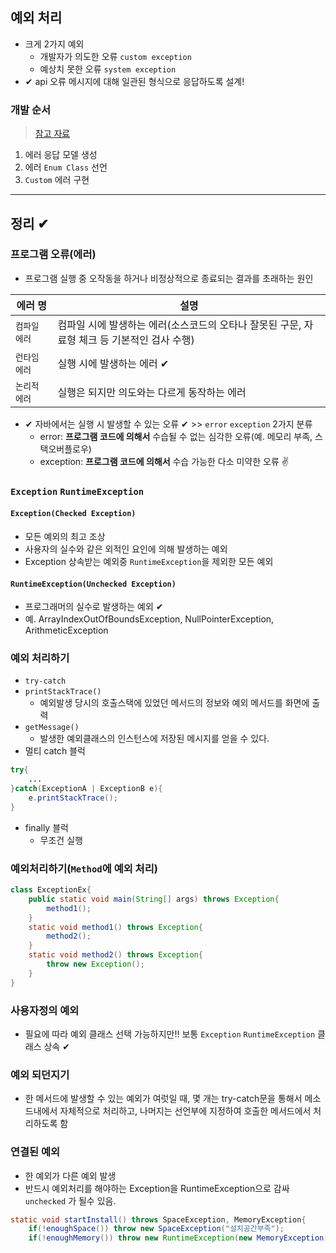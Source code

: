 ## 예외 처리
- 크게 2가지 예외
  - 개발자가 의도한 오류 `custom exception`
  - 예상치 못한 오류 `system exception`
- ✔ api 오류 메시지에 대해 일관된 형식으로 응답하도록 설계!

### 개발 순서
> [참고 자료](https://leeys.tistory.com/30?category=704916)
1. 에러 응답 모델 생성
2. 에러 `Enum Class` 선언
3. `Custom` 에러 구현

---
## 정리 ✔
### 프로그램 오류(에러)
- 프로그램 실행 중 오작동을 하거나 비정상적으로 종료되는 결과를 초래하는 원인

|에러 명|설명|
|--------|-----|
|`컴파일 에러`|컴파일 시에 발생하는 에러(소스코드의 오타나 잘못된 구문, 자료형 체크 등 기본적인 검사 수행)|
|`런타임 에러`|실행 시에 발생하는 에러 ✔|
|`논리적 에러`|실행은 되지만 의도와는 다르게 동작하는 에러|

- ✔ 자바에서는 실행 시 발생할 수 있는 오류 ✔ >> `error` `exception` 2가지 분류
  - error: __프로그램 코드에 의해서__ 수습될 수 없는 심각한 오류(예. 메모리 부족, 스택오버플로우)
  - exception: __프로그램 코드에 의해서__ 수습 가능한 다소 미약한 오류 ✌

### `Exception` `RuntimeException`
#### `Exception(Checked Exception)`
- 모든 예외의 최고 조상
- 사용자의 실수와 같은 외적인 요인에 의해 발생하는 예외
- Exception 상속받는 예외중 `RuntimeException`을 제외한 모든 예외

#### `RuntimeException(Unchecked Exception)`
- 프로그래머의 실수로 발생하는 예외 ✔
- 예. ArrayIndexOutOfBoundsException, NullPointerException, ArithmeticException

### 예외 처리하기 
- `try-catch`
- `printStackTrace()`
  - 예외발생 당시의 호출스택에 있었던 메서드의 정보와 예외 메서드를 화면에 출력
- `getMessage()`
  - 발생한 예외클래스의 인스턴스에 저장된 메시지를 얻을 수 있다.
- 멀티 catch 블럭
```java
try{
    ...
}catch(ExceptionA | ExceptionB e){
    e.printStackTrace();
}
```
- finally 블럭
  - 무조건 실행
### 예외처리하기(`Method`에 예외 처리)
```java
class ExceptionEx{
    public static void main(String[] args) throws Exception{
        method1();
    }
    static void method1() throws Exception{
        method2();
    }
    static void method2() throws Exception{
        throw new Exception();
    }
}
```

### 사용자정의 예외
- 필요에 따라 예외 클래스 선택 가능하지만!! 보통 `Exception` `RuntimeException` 클래스 상속 ✔

### 예외 되던지기
- 한 메서드에 발생할 수 있는 예외가 여럿일 때, 몇 개는 try-catch문을 통해서 메소드내에서 자체적으로 처리하고, 나머지는 선언부에 지정하여 호출한 메서드에서 처리하도록 함

### 연결된 예외
- 한 예외가 다른 예외 발생
- 반드시 예외처리를 해야하는 Exception을 RuntimeException으로 감싸 `unchecked` 가 될수 있음.
```java
static void startInstall() throws SpaceException, MemoryException{
    if(!enoughSpace()) throw new SpaceException("설치공간부족");
    if(!enoughMemory()) throw new RuntimeException(new MemoryException("메모리 부족"));
```
